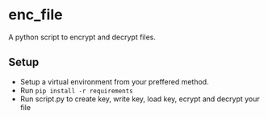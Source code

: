 # enc_file
A python script to encrypt and decrypt files.

## Setup
- Setup a virtual environment from your preffered method.
- Run `pip install -r requirements`
- Run script.py to create key, write key, load key, ecrypt and decrypt your file
